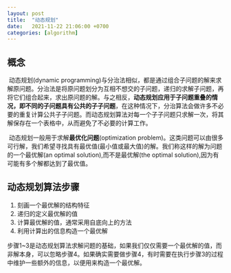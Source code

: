 ```yaml
---
layout: post
title:  "动态规划"
date:   2021-11-22 21:06:00 +0700
categories: [algorithm]
---
```


## 概念

​		动态规划(dynamic programming)与分治法相似，都是通过组合子问题的解来求解原问题。分治法是将原问题划分为互相不想交的子问题，递归的求解子问题，再将它们组合起来，求出原问题的解。与之相反，**动态规划应用于子问题重叠的情况，即不同的子问题具有公共的子子问题**，在这种情况下，分治算法会做许多不必要的重复计算公共子子问题。而动态规划算法对每一个子子问题只求解一次，将其解保存在一个表格中，从而避免了不必要的计算工作。

​		动态规划一般用于求解**最优化问题**(optimization problem)。这类问题可以由很多可行解，我们希望寻找具有最优值(最小值或最大值)的解。我们称这样的解为问题的一个最优解(an optimal solution),而不是最优解(the optimal solution),因为有可能有多个解都达到了最优值。

## 动态规划算法步骤

1. 刻画一个最优解的结构特征
2. 递归的定义最优解的值
3. 计算最优解的值，通常采用自底向上的方法
4. 利用计算出的信息构造一个最优解

步骤1~3是动态规划算法求解问题的基础，如果我们仅仅需要一个最优解的值，而非解本身，可以忽略步骤4。如果确实需要做步骤4，有时需要在执行步骤3的过程中维护一些额外的信息，以便用来构造一个最优解。

